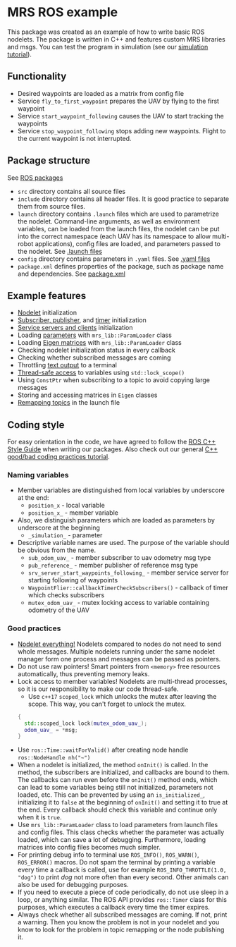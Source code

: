 # MRS ROS example

This package was created as an example of how to write basic ROS nodelets.
The package is written in C++ and features custom MRS libraries and msgs.
You can test the program in simulation (see our [simulation tutorial](https://ctu-mrs.github.io/docs/simulation/howto.html)).

## Functionality

* Desired waypoints are loaded as a matrix from config file
* Service `fly_to_first_waypoint` prepares the UAV by flying to the first waypoint
* Service `start_waypoint_following` causes the UAV to start tracking the waypoints
* Service `stop_waypoint_following` stops adding new waypoints. Flight to the current waypoint is not interrupted.

## Package structure

See [ROS packages](http://wiki.ros.org/Packages)

* `src` directory contains all source files
* `include` directory contains all header files. It is good practice to separate them from source files.
* `launch` directory contains `.launch` files which are used to parametrize the nodelet. Command-line arguments, as well as environment variables, can be loaded from the launch files, the nodelet can be put into the correct namespace (each UAV has its namespace to allow multi-robot applications), config files are loaded, and parameters passed to the nodelet. See [.launch files](http://wiki.ros.org/roslaunch/XML)
* `config` directory contains parameters in `.yaml` files. See [.yaml files](http://wiki.ros.org/rosparam)
* `package.xml` defines properties of the package, such as package name and dependencies. See [package.xml](http://wiki.ros.org/catkin/package.xml)

## Example features

* [Nodelet](http://wiki.ros.org/nodelet) initialization
* [Subscriber, publisher](http://wiki.ros.org/ROS/Tutorials/WritingPublisherSubscriber%28c%2B%2B%29), and [timer](http://wiki.ros.org/roscpp/Overview/Timers) initialization
* [Service servers and clients](http://wiki.ros.org/roscpp/Overview/Services) initialization
* Loading [parameters](http://wiki.ros.org/Parameter%20Server) with `mrs_lib::ParamLoader` class
* Loading [Eigen matrices](https://eigen.tuxfamily.org/dox/group__TutorialMatrixClass.html) with `mrs_lib::ParamLoader` class
* Checking nodelet initialization status in every callback
* Checking whether subscribed messages are coming
* Throttling [text output](http://wiki.ros.org/roscpp/Overview/Logging) to a terminal
* [Thread-safe access](https://en.cppreference.com/w/cpp/thread/mutex) to variables using `std::lock_scope()`
* Using `ConstPtr` when subscribing to a topic to avoid copying large messages
* Storing and accessing matrices in `Eigen` classes
* [Remapping topics](http://wiki.ros.org/roslaunch/XML/remap) in the launch file

## Coding style

For easy orientation in the code, we have agreed to follow the [ROS C++ Style Guide](http://wiki.ros.org/CppStyleGuide) when writing our packages.
Also check out our general [C++ good/bad coding practices tutorial](https://ctu-mrs.github.io/docs/introduction/c_to_cpp.html).

### Naming variables

* Member variables are distinguished from local variables by underscore at the end:
  - `position_x` -  local variable
  - `position_x_` -  member variable
* Also, we distinguish parameters which are loaded as parameters by underscore at the beginning
  - `_simulation_` - parameter
* Descriptive variable names are used. The purpose of the variable should be obvious from the name.
  - `sub_odom_uav_` - member subscriber to uav odometry msg type
  - `pub_reference_` - member publisher of reference msg type
  - `srv_server_start_waypoints_following_` - member service server for starting following of waypoints
  - `WaypointFlier::callbackTimerCheckSubscribers()` - callback of timer which checks subscribers
  - `mutex_odom_uav_` - mutex locking access to variable containing odometry of the UAV

### Good practices

* [Nodelet everything!](https://www.clearpathrobotics.com/assets/guides/ros/Nodelet%20Everything.html) Nodelets compared to nodes do not need to send whole messages. Multiple nodelets running under the same nodelet manager form one process and messages can be passed as pointers.
* Do not use raw pointers! Smart pointers from `<memory>` free resources automatically, thus preventing memory leaks.
* Lock access to member variables! Nodelets are multi-thread processes, so it is our responsibility to make our code thread-safe.
  - Use `c++17` `scoped_lock` which unlocks the mutex after leaving the scope. This way, you can't forget to unlock the mutex.
  ```cpp
  {
    std::scoped_lock lock(mutex_odom_uav_);
    odom_uav_ = *msg;
  }
  ```
* Use `ros::Time::waitForValid()` after creating node handle `ros::NodeHandle nh("~")`
* When a nodelet is initialized, the method `onInit()` is called. In the method, the subscribers are initialized, and callbacks are bound to them. The callbacks can run even before the `onInit()` method ends, which can lead to some variables being still not initialized, parameters not loaded, etc. This can be prevented by using an `is_initialized_`, initializing it to `false` at the beginning of `onInit()` and setting it to true at the end. Every callback should check this variable and continue only when it is `true`.
* Use `mrs_lib::ParamLoader` class to load parameters from launch files and config files. This class checks whether the parameter was actually loaded, which can save a lot of debugging. Furthermore, loading matrices into config files becomes much simpler.
* For printing debug info to terminal use `ROS_INFO()`, `ROS_WARN()`, `ROS_ERROR()` macros. Do not spam the terminal by printing a variable every time a callback is called, use for example `ROS_INFO_THROTTLE(1.0, "dog")` to print *dog* not more often than every second. Other animals can also be used for debugging purposes.
* If you need to execute a piece of code periodically, do not use sleep in a loop, or anything similar. The ROS API provides `ros::Timer` class for this purposes, which executes a callback every time the timer expires.
* Always check whether all subscribed messages are coming. If not, print a warning. Then you know the problem is not in your nodelet and you know to look for the problem in topic remapping or the node publishing it.
